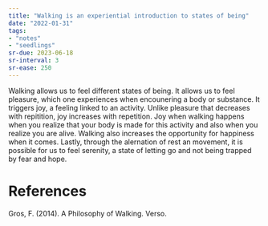 ```yaml
---
title: "Walking is an experiential introduction to states of being"
date: "2022-01-31"
tags:
- "notes"
- "seedlings"
sr-due: 2023-06-18
sr-interval: 3
sr-ease: 250
---
```


Walking allows us to feel different states of being. It allows us to feel pleasure, which one experiences when encounering a body or substance. It triggers joy, a feeling linked to an activity. Unlike pleasure that decreases with repitition, joy increases with repetition. Joy when walking happens when you realize that your body is made for this activity and also when you realize you are alive. Walking also increases the opportunity for happiness when it comes. Lastly, through the alernation of rest an movement, it is possible for us to feel serenity, a state of letting go and not being trapped by fear and hope.

# References

Gros, F. (2014). A Philosophy of Walking. Verso.